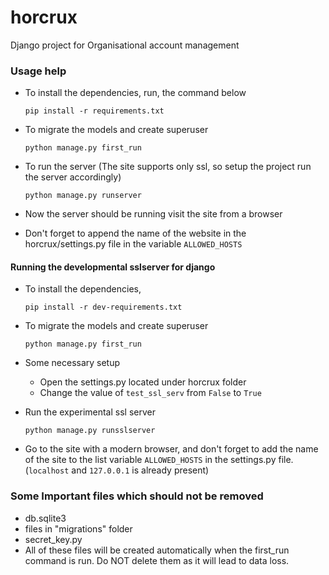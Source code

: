 # horcrux
Django project for Organisational account management

### Usage help
  * To install the dependencies, run, the command below
    ```
	pip install -r requirements.txt
	```
	
  * To migrate the models and create superuser
    ```
	python manage.py first_run
	```

  * To run the server (The site supports only ssl, so setup the project run the server accordingly)
    ```
	python manage.py runserver  
	```

  * Now the server should be running visit the site from a browser
  * Don't forget to append the name of the website in the horcrux/settings.py file in the variable ```ALLOWED_HOSTS```

#### Running the developmental sslserver for django
  * To install the dependencies,
    ```
	pip install -r dev-requirements.txt
	```

  * To migrate the models and create superuser
    ```
	python manage.py first_run
	```
  
  * Some necessary setup
    * Open the settings.py located under horcrux folder
    * Change the value of ```test_ssl_serv``` from ```False``` to ```True```

  * Run the experimental ssl server
    ```
	python manage.py runsslserver
	```
  
  * Go to the site with a modern browser, and don't forget to add the name of the site to the list variable ```ALLOWED_HOSTS``` in the settings.py file. (```localhost``` and ```127.0.0.1``` is already present)

### Some Important files which should not be removed
  * db.sqlite3
  * files in "migrations" folder
  * secret_key.py
  * All of these files will be created automatically when the first_run command is run. Do NOT delete them as it will lead to data loss.
